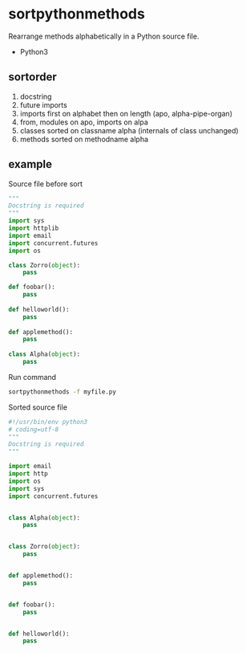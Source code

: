 # sortpythonmethods
Rearrange methods alphabetically in a Python source file.
- Python3


## sortorder
1. docstring
2. future imports
3. imports first on alphabet then on length (apo, alpha-pipe-organ)
4. from, modules on apo, imports on alpa
5. classes sorted on classname alpha (internals of class unchanged)
6. methods sorted on methodname alpha


## example

Source file before sort
```python
"""
Docstring is required
"""
import sys
import httplib
import email
import concurrent.futures
import os

class Zorro(object):
    pass

def foobar():
    pass
    
def helloworld():
    pass
    
def applemethod():
    pass
   
class Alpha(object):
    pass
```

Run command
```bash
sortpythonmethods -f myfile.py
```


Sorted source file
```python
#!/usr/bin/env python3
# coding=utf-8
"""
Docstring is required
"""

import email
import http
import os
import sys
import concurrent.futures


class Alpha(object):
    pass


class Zorro(object):
    pass


def applemethod():
    pass


def foobar():
    pass


def helloworld():
    pass

```